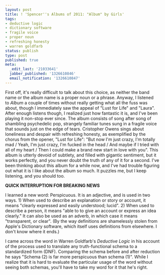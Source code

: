 ```yaml
---
layout: post
title: ! 'Spencer''s Albums of 2011: "Album" by Girls'
tags:
- deductive logic
- dictionary software
- fragile voice
- proper noun
- refreshing honesty
- warren goldfarb
status: publish
type: post
published: true
meta:
  _edit_last: '21033641'
  jabber_published: '1326610846'
  email_notification: '1326610847'
---
```

First off, it's really difficult to talk about this choice, as neither the band name or the album name is a proper noun or a phrase. Anyway, I listened to _Album_ a couple of times without really getting what all the fuss was about, though I immediately saw the appeal of "Lust for Life" and "Laura". After enough listens though, I realized just how fantastic it is, and I've been playing it non-stop ever since. The album consists of song after song of shambling psychedelic pop, strangely familiar tunes sung in a fragile voice that sounds just on the edge of tears. Cristopher Owens sings about loneliness and despair with refreshing honesty, as exemplified by the chorus from the opener, "Lust for Life": "But now I'm just crazy, I'm totally mad / Yeah, I'm just crazy, I'm fucked in the head / And maybe if I tried with all of my heart / Then I could make a brand new start in love with you". This album is utterly devoid of subtlety, and filled with gigantic sentiment, but it works perfectly, and you never doubt the truth of any of it for a second. I've been thinking about this album for a while now, and I've had trouble figuring out what it is I like about the album so much. It puzzles me, but I keep listening, and you should too.

**QUICK INTERRUPTION FOR BREAKING NEWS**

I learned a new word: Perspicuous. It is an adjective, and is used in two ways. 1) When used to describe an explanation or story or account, it means "clearly expressed and easily understood; lucid". 2) When used to describe a person, it means "able to to give an account or express an idea clearly." It can also be used as an adverb, in which case it means "transparent, or clear". (By the way definitions are shamelessly stolen from Apple's Dictionary software, which itself uses definitions from elsewhere. I don't know where it ends.)

I came across the word in Warren Goldfarb's _Deductive Logic_ in his account of the process used to translate any truth-functional schema to a standardized form (DNF). Comparing the schema before and after reduction he says "Schema (2) is far more perspicuous than schema (1)". While I realize that it is hard to evaluate the particular usage of the word without seeing both schemas, you'll have to take my word for it that he's right.
